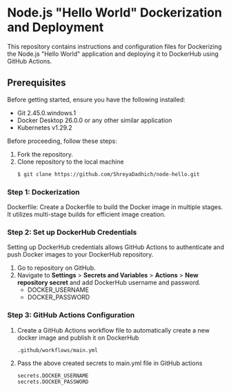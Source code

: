 # Node.js "Hello World" Dockerization and Deployment
This repository contains instructions and configuration files for Dockerizing the Node.js "Hello World" application and deploying it to DockerHub using GitHub Actions.

## Prerequisites
Before getting started, ensure you have the following installed:

- Git 2.45.0.windows.1
- Docker Desktop 26.0.0 or any other similar application
- Kubernetes v1.29.2

Before proceeding, follow these steps:
1. Fork the repository.
2. Clone repository to the local machine
    ```bash
    $ git clone https://github.com/ShreyaDadhich/node-hello.git
    ```

### Step 1: Dockerization
Dockerfile: Create a Dockerfile to build the Docker image in multiple stages. It utilizes multi-stage builds for efficient image creation.

### Step 2: Set up DockerHub Credentials
Setting up DockerHub credentials allows GitHub Actions to authenticate and push Docker images to your DockerHub repository. 
1. Go to repository on GitHub.
2. Navigate to **Settings** > **Secrets and Variables** > **Actions** > **New repository secret** and add DockerHub username and password.
    - DOCKER_USERNAME
    - DOCKER_PASSWORD  

### Step 3: GitHub Actions Configuration
1. Create a GitHub Actions workflow file to automatically create a new docker image and publish it on DockerHub
    ```
    .github/workflows/main.yml
    ```
2. Pass the above created secrets to main.yml file in GitHub actions
    ```
    secrets.DOCKER_USERNAME 
    secrets.DOCKER_PASSWORD
    ```
